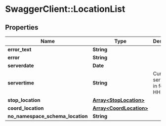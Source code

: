 # SwaggerClient::LocationList

## Properties
Name | Type | Description | Notes
------------ | ------------- | ------------- | -------------
**error_text** | **String** |  | [optional] 
**error** | **String** |  | [optional] 
**serverdate** | **Date** |  | [optional] 
**servertime** | **String** | Current server time in format HH:MM | [optional] 
**stop_location** | [**Array&lt;StopLocation&gt;**](StopLocation.md) |  | [optional] 
**coord_location** | [**Array&lt;CoordLocation&gt;**](CoordLocation.md) |  | [optional] 
**no_namespace_schema_location** | **String** |  | 


